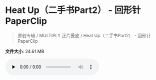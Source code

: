 # Heat Up（二手书Part2） - 回形针PaperClip

> 原创专辑 / MULTIPLY 正片叠底 / Heat Up（二手书Part2） - 回形针PaperClip

**文件大小**: 24.61 MB

<audio preload="none" controls><source src="https://file.hsyhx.top/video/原创专辑/MULTIPLY 正片叠底/Heat Up（二手书Part2） - 回形针PaperClip.flac" type="audio/mpeg">🤔 您的浏览器不支持此音频格式</audio>